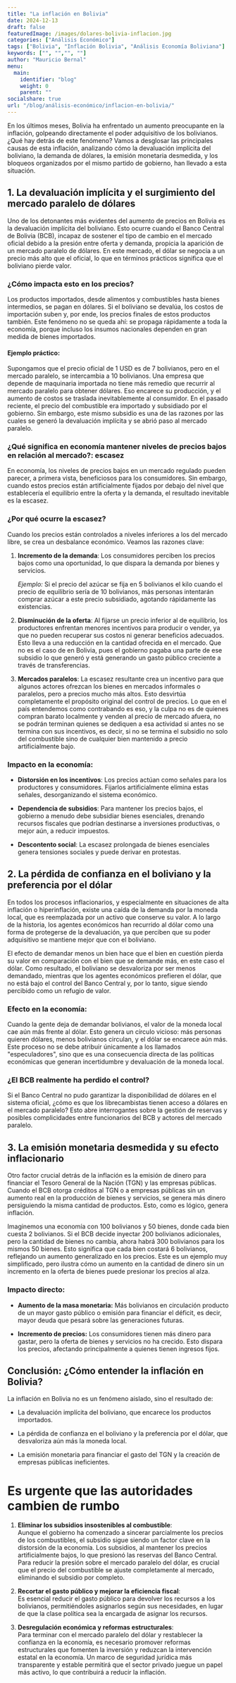 ```yaml
---
title: "La inflación en Bolivia"
date: 2024-12-13
draft: false
featuredImage: /images/dolares-bolivia-inflacion.jpg
categories: ["Análisis Económico"]
tags: ["Bolivia", "Inflación Bolivia", "Análisis Economía Boliviana"]
keywords: ["", "","", ""]
author: "Mauricio Bernal"
menu:
  main:
    identifier: "blog"
    weight: 0 
    parent: ""
socialshare: true
url: "/blog/análisis-económico/inflacion-en-bolivia/"
---
```


En los últimos meses, Bolivia ha enfrentado un aumento preocupante en la inflación, golpeando directamente el poder adquisitivo de los bolivianos. ¿Qué hay detrás de este fenómeno? Vamos a desglosar las principales causas de esta inflación, analizando cómo la devaluación implícita del boliviano, la demanda de dólares, la emisión monetaria desmedida, y los bloqueos organizados por el mismo partido de gobierno, han llevado a esta situación.

## 1. La devaluación implícita y el surgimiento del mercado paralelo de dólares

Uno de los detonantes más evidentes del aumento de precios en Bolivia es la devaluación implícita del boliviano. Esto ocurre cuando el Banco Central de Bolivia (BCB), incapaz de sostener el tipo de cambio en el mercado oficial debido a la presión entre oferta y demanda, propicia la aparición de un mercado paralelo de dólares. En este mercado, el dólar se negocia a un precio más alto que el oficial, lo que en términos prácticos significa que el boliviano pierde valor.

### ¿Cómo impacta esto en los precios?

Los productos importados, desde alimentos y combustibles hasta bienes intermedios, se pagan en dólares. Si el boliviano se devalúa, los costos de importación suben y, por ende, los precios finales de estos productos también. Este fenómeno no se queda ahí: se propaga rápidamente a toda la economía, porque incluso los insumos nacionales dependen en gran medida de bienes importados.

#### Ejemplo práctico:

Supongamos que el precio oficial de 1 USD es de 7 bolivianos, pero en el mercado paralelo, se intercambia a 10 bolivianos. Una empresa que depende de maquinaria importada no tiene más remedio que recurrir al mercado paralelo para obtener dólares. Eso encarece su producción, y el aumento de costos se traslada inevitablemente al consumidor. En el pasado reciente, el precio del combustible era importado y subsidiado por el gobierno. Sin embargo, este mismo subsidio es una de las razones por las cuales se generó la devaluación implícita y se abrió paso al mercado paralelo.

### ¿Qué significa en economía mantener niveles de precios bajos en relación al mercado?: escasez

En economía, los niveles de precios bajos en un mercado regulado pueden parecer, a primera vista, beneficiosos para los consumidores. Sin embargo, cuando estos precios están artificialmente fijados por debajo del nivel que establecería el equilibrio entre la oferta y la demanda, el resultado inevitable es la escasez.

### ¿Por qué ocurre la escasez?

Cuando los precios están controlados a niveles inferiores a los del mercado libre, se crea un desbalance económico. Veamos las razones clave:

1. **Incremento de la demanda**: Los consumidores perciben los precios bajos como una oportunidad, lo que dispara la demanda por bienes y servicios.

    *Ejemplo:* Si el precio del azúcar se fija en 5 bolivianos el kilo cuando el precio de equilibrio sería de 10 bolivianos, más personas intentarán comprar azúcar a este precio subsidiado, agotando rápidamente las existencias.

2. **Disminución de la oferta**: Al fijarse un precio inferior al de equilibrio, los productores enfrentan menores incentivos para producir o vender, ya que no pueden recuperar sus costos ni generar beneficios adecuados. Esto lleva a una reducción en la cantidad ofrecida en el mercado. Que no es el caso de en Bolivia, pues el gobierno pagaba una parte de ese subsidio lo que generó y está generando un gasto público creciente a través de transferencias.

3. **Mercados paralelos**: La escasez resultante crea un incentivo para que algunos actores ofrezcan los bienes en mercados informales o paralelos, pero a precios mucho más altos. Esto desvirtúa completamente el propósito original del control de precios. Lo que en el país entendemos como contrabando es eso, y la culpa no es de quienes compran barato localmente y venden al precio de mercado afuera, no se podrán terminan quienes se dediquen a esa actividad si antes no se termina con sus incentivos, es decir, si no se termina el subsidio no solo del combustible sino de cualquier bien mantenido a precio artificialmente bajo. 

### Impacto en la economía:

- **Distorsión en los incentivos**: Los precios actúan como señales para los productores y consumidores. Fijarlos artificialmente elimina estas señales, desorganizando el sistema económico.

- **Dependencia de subsidios**: Para mantener los precios bajos, el gobierno a menudo debe subsidiar bienes esenciales, drenando recursos fiscales que podrían destinarse a inversiones productivas, o mejor aún, a reducir impuestos.

- **Descontento social**: La escasez prolongada de bienes esenciales genera tensiones sociales y puede derivar en protestas.

## 2. La pérdida de confianza en el boliviano y la preferencia por el dólar

En todos los procesos inflacionarios, y especialmente en situaciones de alta inflación o hiperinflación, existe una caída de la demanda por la moneda local, que es reemplazada por un activo que conserve su valor. A lo largo de la historia, los agentes económicos han recurrido al dólar como una forma de protegerse de la devaluación, ya que perciben que su poder adquisitivo se mantiene mejor que con el boliviano.

El efecto de demandar menos un bien hace que el bien en cuestión pierda su valor en comparación con el bien que se demande más, en este caso el dólar. Como resultado, el boliviano se desvaloriza por ser menos demandado, mientras que los agentes económicos prefieren el dólar, que no está bajo el control del Banco Central y, por lo tanto, sigue siendo percibido como un refugio de valor.

### Efecto en la economía:

Cuando la gente deja de demandar bolivianos, el valor de la moneda local cae aún más frente al dólar. Esto genera un círculo vicioso: más personas quieren dólares, menos bolivianos circulan, y el dólar se encarece aún más. Este proceso no se debe atribuir únicamente a los llamados "especuladores", sino que es una consecuencia directa de las políticas económicas que generan incertidumbre y devaluación de la moneda local.

### ¿El BCB realmente ha perdido el control?

Si el Banco Central no pudo garantizar la disponibilidad de dólares en el sistema oficial, ¿cómo es que los librecambistas tienen acceso a dólares en el mercado paralelo? Esto abre interrogantes sobre la gestión de reservas y posibles complicidades entre funcionarios del BCB y actores del mercado paralelo.

## 3. La emisión monetaria desmedida y su efecto inflacionario

Otro factor crucial detrás de la inflación es la emisión de dinero para financiar el Tesoro General de la Nación (TGN) y las empresas públicas. Cuando el BCB otorga créditos al TGN o a empresas públicas sin un aumento real en la producción de bienes y servicios, se genera más dinero persiguiendo la misma cantidad de productos. Esto, como es lógico, genera inflación.

Imaginemos una economía con 100 bolivianos y 50 bienes, donde cada bien cuesta 2 bolivianos. Si el BCB decide inyectar 200 bolivianos adicionales, pero la cantidad de bienes no cambia, ahora habrá 300 bolivianos para los mismos 50 bienes. Esto significa que cada bien costará 6 bolivianos, reflejando un aumento generalizado en los precios. Este es un ejemplo muy simplificado, pero ilustra cómo un aumento en la cantidad de dinero sin un incremento en la oferta de bienes puede presionar los precios al alza.

### Impacto directo:

- **Aumento de la masa monetaria:** Más bolivianos en circulación producto de un mayor gasto público o emisión para financiar el déficit, es decir, mayor deuda que pesará sobre las generaciones futuras. 

- **Incremento de precios:** Los consumidores tienen más dinero para gastar, pero la oferta de bienes y servicios no ha crecido. Esto dispara los precios, afectando principalmente a quienes tienen ingresos fijos.

## Conclusión: ¿Cómo entender la inflación en Bolivia?

La inflación en Bolivia no es un fenómeno aislado, sino el resultado de:

- La devaluación implícita del boliviano, que encarece los productos importados.

- La pérdida de confianza en el boliviano y la preferencia por el dólar, que desvaloriza aún más la moneda local.

- La emisión monetaria para financiar el gasto del TGN y la creación de empresas públicas ineficientes.

# Es urgente que las autoridades cambien de rumbo

1. **Eliminar los subsidios insostenibles al combustible**:  
   Aunque el gobierno ha comenzado a sincerar parcialmente los precios de los combustibles, el subsidio sigue siendo un factor clave en la distorsión de la economía. Los subsidios, al mantener los precios artificialmente bajos, lo que presionó las reservas del Banco Central. Para reducir la presión sobre el mercado paralelo del dólar, es crucial que el precio del combustible se ajuste completamente al mercado, eliminando el subsidio por completo.

2. **Recortar el gasto público y mejorar la eficiencia fiscal**:  
   Es esencial reducir el gasto público para devolver los recursos a los bolivianos, permitiéndoles asignarlos según sus necesidades, en lugar de que la clase política sea la encargada de asignar los recursos.

4. **Desregulación económica y reformas estructurales**:  
   Para terminar con el mercado paralelo del dólar y restablecer la confianza en la economía, es necesario promover reformas estructurales que fomenten la inversión y reduzcan la intervención estatal en la economía. Un marco de seguridad jurídica más transparente y estable permitirá que el sector privado juegue un papel más activo, lo que contribuirá a reducir la inflación.
